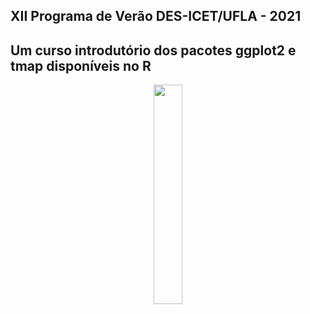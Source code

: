 XII Programa de Verão DES-ICET/UFLA - 2021 
---
Um curso introdutório dos pacotes ggplot2 e tmap disponíveis no R
---

<p align="center">

<a href="https://drive.google.com/file/d/18dDjxxR_Rm9KyM_iiA7U_tVXVv1wpn1c/view?usp=sharing">
<img src="man/fig/logo.png" alt="" width="30%"> </a>     

</p>


